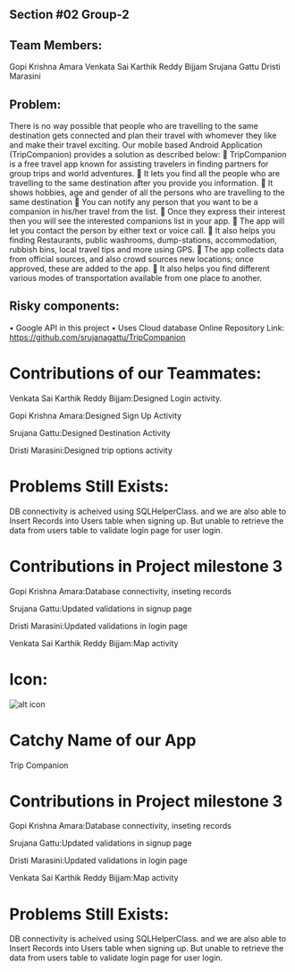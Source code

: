 ## Section #02 Group-2
## Team Members:
Gopi Krishna Amara
Venkata Sai Karthik Reddy Bijjam
Srujana Gattu
Dristi Marasini


## Problem: 
There is no way possible that people who are travelling to the same destination gets connected and plan their travel with whomever they like and make their travel exciting. Our mobile based Android Application (TripCompanion) provides a solution as described below:
	TripCompanion is a free travel app known for assisting travelers in finding partners for group trips and world adventures.
	It lets you find all the people who are travelling to the same destination after you provide you information.
	It shows hobbies, age and gender of all the persons who are travelling to the same destination
	You can notify any person that you want to be a companion in his/her travel from the list.
	Once they express their interest then you will see the interested companions list in your app.
	The app will let you contact the person by either text or voice call.
	It also helps you finding Restaurants, public washrooms, dump-stations, accommodation, rubbish bins, local travel tips and more using GPS.
	The app collects data from official sources, and also crowd sources new locations; once approved, these are added to the app.
	It also helps you find different various modes of transportation available from one place to another.
## Risky components:
•	Google API in this project 
•	Uses Cloud database
Online Repository Link:
https://github.com/srujanagattu/TripCompanion

# Contributions of our Teammates:

Venkata Sai Karthik Reddy Bijjam:Designed Login activity.

Gopi Krishna Amara:Designed Sign Up Activity

Srujana Gattu:Designed Destination Activity

Dristi Marasini:Designed trip options activity

 
 
 # Problems Still Exists: 
 DB connectivity is acheived using SQLHelperClass. and we are also able to Insert Records into Users table when signing up. But unable to retrieve the data from users table to validate login page for user login.
 
# Contributions in Project milestone 3

Gopi Krishna Amara:Database connectivity, inseting records

Srujana Gattu:Updated validations in signup page

Dristi Marasini:Updated validations in login page	

Venkata Sai Karthik Reddy Bijjam:Map activity


# Icon:
![alt icon](https://github.com/srujanagattu/TripCompanion/blob/master/start.png)

# Catchy Name of our App
Trip Companion


 
# Contributions in Project milestone 3

Gopi Krishna Amara:Database connectivity, inseting records

Srujana Gattu:Updated validations in signup page

Dristi Marasini:Updated validations in login page	

Venkata Sai Karthik Reddy Bijjam:Map activity

# Problems Still Exists: 
 DB connectivity is acheived using SQLHelperClass. and we are also able to Insert Records into Users table when signing up. But unable to retrieve the data from users table to validate login page for user login.